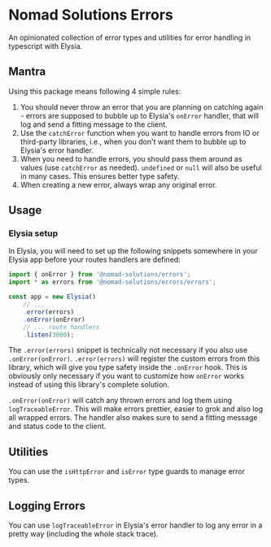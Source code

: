 # Nomad Solutions Errors
An opinionated collection of error types and utilities for error handling in typescript with Elysia.

## Mantra
Using this package means following 4 simple rules:

1. You should never throw an error that you are planning on catching again - errors are supposed to bubble up to Elysia's `onError` handler, that will log and send a fitting message to the client.
2. Use the `catchError` function when you want to handle errors from IO or third-party libraries, i.e., when you don't want them to bubble up to Elysia's error handler.
3. When you need to handle errors, you should pass them around as values (use `catchError` as needed). `undefined` or `null` will also be useful in many cases. This ensures better type safety.
4. When creating a new error, always wrap any original error.

## Usage

### Elysia setup
In Elysia, you will need to set up the following snippets somewhere in your Elysia app before your routes handlers are defined:

```typescript
import { onError } from '@nomad-solutions/errors';
import * as errors from '@nomad-solutions/errors/errors';

const app = new Elysia()
	// ...
	.error(errors)
	.onError(onError)
	// ... route handlers
	.listen(3000);
```

The `.error(errors)` snippet is technically not necessary if you also use `.onError(onError)`. `.error(errors)` will register the custom errors from this library, which will give you type safety inside the `.onError` hook. This is obviously only necessary if you want to customize how `onError` works instead of using this library's complete solution.

`.onError(onError)` will catch any thrown errors and log them using `logTraceableError`. This will make errors prettier, easier to grok and also log all wrapped errors. The handler also makes sure to send a fitting message and status code to the client.

## Utilities
You can use the `isHttpError` and `isError` type guards to manage error types.

## Logging Errors
You can use `logTraceableError` in Elysia's error handler to log any error in a pretty way (including the whole stack trace).
